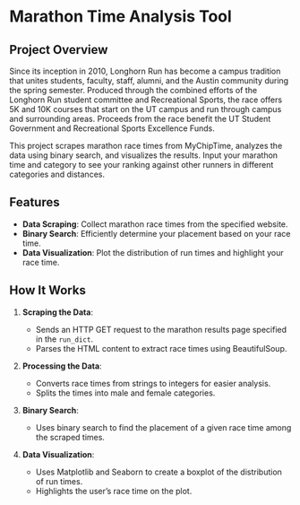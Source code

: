 # Marathon Time Analysis Tool

## Project Overview

Since its inception in 2010, Longhorn Run has become a campus tradition that unites students, faculty, staff, alumni, and the Austin community during the spring semester. Produced through the combined efforts of the Longhorn Run student committee and Recreational Sports, the race offers 5K and 10K courses that start on the UT campus and run through campus and surrounding areas. Proceeds from the race benefit the UT Student Government and Recreational Sports Excellence Funds.

This project scrapes marathon race times from MyChipTime, analyzes the data using binary search, and visualizes the results. Input your marathon time and category to see your ranking against other runners in different categories and distances.

## Features

- **Data Scraping**: Collect marathon race times from the specified website.
- **Binary Search**: Efficiently determine your placement based on your race time.
- **Data Visualization**: Plot the distribution of run times and highlight your race time.

## How It Works

1. **Scraping the Data**: 
   - Sends an HTTP GET request to the marathon results page specified in the `run_dict`.
   - Parses the HTML content to extract race times using BeautifulSoup.

2. **Processing the Data**:
   - Converts race times from strings to integers for easier analysis.
   - Splits the times into male and female categories.

3. **Binary Search**:
   - Uses binary search to find the placement of a given race time among the scraped times.

4. **Data Visualization**:
   - Uses Matplotlib and Seaborn to create a boxplot of the distribution of run times.
   - Highlights the user’s race time on the plot.

